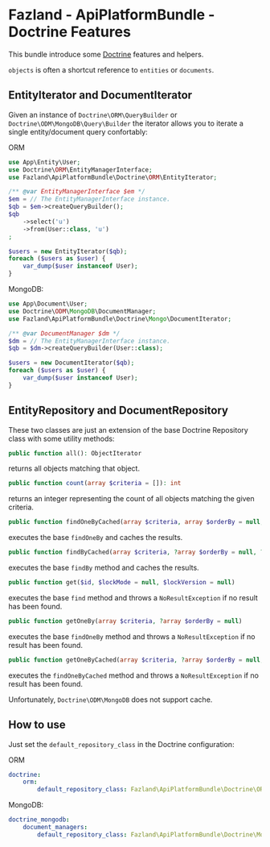 Fazland - ApiPlatformBundle - Doctrine Features
===============================================

This bundle introduce some [Doctrine](https://github.com/doctrine/orm) features and helpers.

`objects` is often a shortcut reference to `entities` or `documents`.

EntityIterator and DocumentIterator
---------------------------------------
Given an instance of `Doctrine\ORM\QueryBuilder` or `Doctrine\ODM\MongoDB\Query\Builder` the iterator allows you to iterate a single entity/document query confortably:

ORM
```php
use App\Entity\User;
use Doctrine\ORM\EntityManagerInterface;
use Fazland\ApiPlatformBundle\Doctrine\ORM\EntityIterator;

/** @var EntityManagerInterface $em */
$em = // The EntityManagerInterface instance.
$qb = $em->createQueryBuilder();
$qb
    ->select('u')
    ->from(User::class, 'u')
;

$users = new EntityIterator($qb);
foreach ($users as $user) {
    var_dump($user instanceof User);
}
```

MongoDB:
```php
use App\Document\User;
use Doctrine\ODM\MongoDB\DocumentManager;
use Fazland\ApiPlatformBundle\Doctrine\Mongo\DocumentIterator;

/** @var DocumentManager $dm */
$dm = // The EntityManagerInterface instance.
$qb = $dm->createQueryBuilder(User::class);

$users = new DocumentIterator($qb);
foreach ($users as $user) {
    var_dump($user instanceof User);
}
```

EntityRepository and DocumentRepository
---------------------------------------
These two classes are just an extension of the base Doctrine Repository class with some utility methods:
```php
public function all(): ObjectIterator
```
returns all objects matching that object.

```php
public function count(array $criteria = []): int
```
returns an integer representing the count of all objects matching the given criteria.

```php
public function findOneByCached(array $criteria, array $orderBy = null, int $ttl = 28800)
```
executes the base `findOneBy` and caches the results.

```php
public function findByCached(array $criteria, ?array $orderBy = null, ?int $limit = null, ?int $offset = null, int $ttl = 28800)
```
executes the base `findBy` method and caches the results.

```php
public function get($id, $lockMode = null, $lockVersion = null)
```
executes the base `find` method and throws a `NoResultException` if no result has been found.

```php
public function getOneBy(array $criteria, ?array $orderBy = null)
```
executes the base `findOneBy` method and throws a `NoResultException` if no result has been found.

```php
public function getOneByCached(array $criteria, ?array $orderBy = null, int $ttl = 28800)
```

executes the `findOneByCached` method and throws a `NoResultException` if no result has been found.

Unfortunately, `Doctrine\ODM\MongoDB` does not support cache.

How to use
----------
Just set the `default_repository_class` in the Doctrine configuration:

ORM
```yaml
doctrine:
    orm:
        default_repository_class: Fazland\ApiPlatformBundle\Doctrine\ORM\EntityRepository
```

MongoDB:
```yaml
doctrine_mongodb:
    document_managers:
        default_repository_class: Fazland\ApiPlatformBundle\Doctrine\Mongo\DocumentRepository
```
